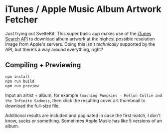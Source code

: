 # iTunes / Apple Music Album Artwork Fetcher

Just trying out SvelteKit. This super basic app makes use of the [iTunes Search API](https://developer.apple.com/library/archive/documentation/AudioVideo/Conceptual/iTuneSearchAPI/index.html) to download album artwork at the highest possible resolution image from Apple's servers. Doing this isn't _technically_ supported by the API, but there's a way around everything, right?

## Compiling + Previewing

```bash
npm install
npm run build
npm run preview
```

Input an artist + album, for example `Smashing Pumpkins - Mellon Collie and the Infinite Sadness`, then click the resulting cover art thumbnail to download the full-size file.

Additional results are included and paginated in case the first match, I don't know, sucks or something. Sometimes Apple Music has like 5 versions of an album.
